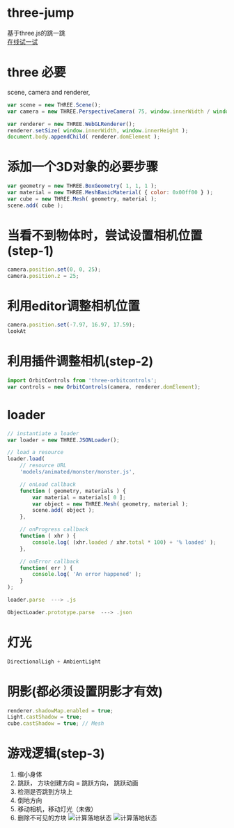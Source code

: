 # three-jump
基于three.js的跳一跳</br>
<a href="https://hb-bobo.github.io/three-jump/"> 在线试一试 </a>

# three 必要
scene, camera and renderer,
```javascript
var scene = new THREE.Scene();
var camera = new THREE.PerspectiveCamera( 75, window.innerWidth / window.innerHeight, 0.1, 1000 );

var renderer = new THREE.WebGLRenderer();
renderer.setSize( window.innerWidth, window.innerHeight );
document.body.appendChild( renderer.domElement );
```

# 添加一个3D对象的必要步骤

```javascript
var geometry = new THREE.BoxGeometry( 1, 1, 1 );
var material = new THREE.MeshBasicMaterial( { color: 0x00ff00 } );
var cube = new THREE.Mesh( geometry, material );
scene.add( cube );
```

# 当看不到物体时，尝试设置相机位置(step-1)

```javascript
camera.position.set(0, 0, 25);
camera.position.z = 25;
```

# 利用editor调整相机位置

```javascript
camera.position.set(-7.97, 16.97, 17.59);
lookAt
```

# 利用插件调整相机(step-2)
```javascript
import OrbitControls from 'three-orbitcontrols';
var controls = new OrbitControls(camera, renderer.domElement);
```


# loader
```javascript
// instantiate a loader
var loader = new THREE.JSONLoader();

// load a resource
loader.load(
	// resource URL
	'models/animated/monster/monster.js',

	// onLoad callback
	function ( geometry, materials ) {
		var material = materials[ 0 ];
		var object = new THREE.Mesh( geometry, material );
		scene.add( object );
	},

	// onProgress callback
	function ( xhr ) {
		console.log( (xhr.loaded / xhr.total * 100) + '% loaded' );
	},

	// onError callback
	function( err ) {
		console.log( 'An error happened' );
	}
);

loader.parse  ---> .js

ObjectLoader.prototype.parse  ---> .json
```

# 灯光

```javascript
DirectionalLigh + AmbientLight
```



# 阴影(都必须设置阴影才有效)
```javascript
renderer.shadowMap.enabled = true;
Light.castShadow = true;
cube.castShadow = true; // Mesh
```


# 游戏逻辑(step-3)
 1. 缩小身体
 2. 跳跃， 方块创建方向 = 跳跃方向， 跳跃动画
 3. 检测是否跳到方块上
 4. 倒地方向
 5. 移动相机，移动灯光（未做）
 6. 删除不可见的方块
![计算落地状态](https://github.com/hb-bobo/three-jump/blob/master/%E8%AE%A1%E7%AE%97%E8%90%BD%E5%9C%B0%E7%8A%B6%E6%80%81.png?raw=true)
![计算落地状态](https://github.com/hb-bobo/three-jump/blob/master/%E8%AE%A1%E7%AE%97%E6%8E%89%E8%90%BD%E5%89%AF%E6%9C%AC.jpg?raw=true)














